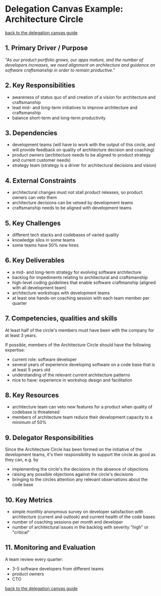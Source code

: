 # Delegation Canvas Example: <br/>Architecture Circle

[back to the delegation canvas guide](../s3-delegation-canvas.md)


## 1. Primary Driver / Purpose

_"As our product portfolio grows, our apps mature, and the number of developers increases, we need alignment on architecture and guidance on software craftsmanship in order to remain productive."_


## 2. Key Responsibilities

- awareness of status quo of and creation of a vision for architecture and craftsmanship
- lead mid- and long-term initiatives to improve architecture and craftsmanship
- balance short-term and long-term productivity 


## 3. Dependencies

- development teams (will have to work with the output of this circle, and will provide feedback on quality of architecture decision and coaching)
- product owners (architecture needs to be aligned to product strategy and current customer needs)
- strategy team (strategy is a driver for architectural decisions and vision)


## 4. External Constraints

- architectural changes must not stall product releases, so product owners can veto them
- architecture decisions can be vetoed by development teams
- craftsmanship needs to be aligned with development teams


## 5. Key Challenges

- different tech stacks and codebases of varied quality
- knowledge silos in some teams
- some teams have 50% new hires


## 6. Key Deliverables

- a mid- and long-term strategy for evolving software architecture
- backlog for impediments relating to architectural and craftsmanship
- high-level coding guidelines that enable software craftmanship (aligned with all development team)
- architecture workshops with development teams
- at least one hands-on coaching session with each team member per quarter


## 7. Competencies, qualities and skills

At least half of the circle's members must have been with the company for at least 3 years.

If possible, members of the Architecture Circle should have the following expertise:

- current role: software developer 
- several years of experience developing software on a code base that is at least 5 years old
- understanding of the relevant current architecture patterns
- nice to have: experience in workshop design and facilitation


## 8. Key Resources

- architecture team can veto new features for a product when quality of codebase is threatened
- members of architecture team reduce their development capacity to a minimum of 50%


## 9. Delegator Responsibilities

Since the Architecture Circle has been formed on the initiative of the development teams, it's their responsibility to support the circle as good as they can, e.g. by

- implementing the circle's the decisions in the absence of objections
- raising any possible objections against the circle's decisions
- bringing to the circles attention any relevant observations about the code base


## 10. Key Metrics 

- simple monthly anonymous survey on developer satisfaction with architecture (current and outlook)  and current health of the code bases
- number of coaching sessions per month and developer
- number of architectural issues in the backlog with severity "high" or "critical"


## 11. Monitoring and Evaluation

A team review every quarter:

-   3-5 software developers from different teams
-   product owners
-   CTO


[back to the delegation canvas guide](../s3-delegation-canvas.md)
